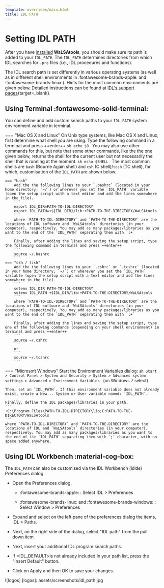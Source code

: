 ```yaml
---
template: overrides/main.html
title: IDL PATH
---
```


# Setting IDL PATH

After you have [installed][1] **WaLSAtools**, you should make sure its path is added to your `IDL_PATH`. The `IDL_PATH` determines directories from which IDL searches for `.pro` files (i.e., IDL procedures and functions). 

The IDL search path is set differently in various operating systems (as well as in different shell environments in :fontawesome-brands-apple: and :fontawesome-brands-linux:). Hints for the most common environments are given below. Detailed instructions can be found at [IDL's support pages][2]{target=_blank}. 

## Using Terminal  :fontawesome-solid-terminal:

You can define and add custom search paths to your `IDL_PATH` system environment variable in terminal.

=== "Mac OS X and Linux"
    On Unix type systems, like Mac OS X and Linux, first determine what shell you are using. Type the following command in a terminal and press ++enter++ 
	```sh
	echo $0
	```
	You may also use other commands for this, but note that some other commands, like the the one given below, returns the shell for the current user but not necessarily the shell that is running at the moment.
	```sh
	echo $SHELL
	```
	The most common shells are `bash` (Bourne Again shell) and `csh` (C shell)/`tcsh` (TC shell), for which, customisation of the `IDL_PATH` are shown below.
	
    === "bash"
	    Add the the following lines to your `.bashrc` (located in your home directory; `~/`) or wherever you set the `IDL_PATH` variable (open the setup script with a text editor and add the lines somewhere in the file).
        ```
		export IDL_DIR=PATH-TO-IDL-DIRECTORY
		export IDL_PATH=+${IDL_DIR}/lib:+PATH-TO-THE-DIRECTORY/WaLSAtools
        ```
		where `PATH-TO-IDL-DIRECTORY` and `PATH-TO-THE-DIRECTORY` are the locations of IDL software and `WaLSAtools` directories (in your computer), respectively. You may add as many packages/libraries as you want to the end of the `IDL_PATH` separating them with `:+`
		
		Finally, after adding the lines and saving the setup script, type the following command in terminal and press ++enter++
        ```
		source ~/.bashrc
        ```
    === "csh / tcsh"
	    Add the the following lines to your `.cshrc` or `.tcshrc` (located in your home directory; `~/`) or wherever you set the `IDL_PATH` variable (open the setup script with a text editor and add the lines somewhere in the file).
        ```
		setenv IDL_DIR PATH-TO-IDL-DIRECTORY
        setenv IDL_PATH +$IDL_DIR/lib:+PATH-TO-THE-DIRECTORY/WaLSAtools
        ```
		where `PATH-TO-IDL-DIRECTORY` and `PATH-TO-THE-DIRECTORY` are the locations of IDL software and `WaLSAtools` directories (in your computer), respectively. You may add as many packages/libraries as you want to the end of the `IDL_PATH` separating them with `:+`
		
		Finally, after adding the lines and saving the setup script, type one of the following commands (depending on your shell environment) in terminal and press ++enter++
        ```
		source ~/.cshrc
        ```
		or 
        ```
		source ~/.tcshrc
        ```

=== "Microsoft Windows"
	Start the Environment Variables dialog:
    ```sh
	Start > Control Panel > System and Security > System > Advanced system settings > Advanced > Environment Variables
	```
    (on Windows 7 select)
	
	Then, set an `IDL_PATH`. If this environment variable does not already exist, create a New... System or User variable named: `IDL_PATH`.

	Finally, define the IDL packages/libraries in your path. 
    ```
    +C:\Program Files\PATH-TO-IDL-DIRECTORY\lib;C:PATH-TO-THE-DIRECTORY/WaLSAtools
    ```
	where `PATH-TO-IDL-DIRECTORY` and `PATH-TO-THE-DIRECTORY` are the locations of IDL and `WaLSAtools` directories (in your computer), respectively. You may add as many packages/libraries as you want to the end of the `IDL_PATH` separating them with `;` character, with no space added anywhere.

## Using IDL Workbench :material-cog-box:

The `IDL_PATH` can also be customised via the IDL Workbench (idlde) Preferences dialog.

- Open the Preferences dialog. 

     * :fontawesome-brands-apple: : Select IDL > Preferences

     * :fontawesome-brands-linux: and :fontawesome-brands-windows: : Select Window > Preferences

- Expand and select on the left pane of the preferences dialog the items, IDL > Paths. 

- Next, on the right side of the dialog, select "IDL path" from the pull down item.

- Next, insert your additional IDL program search paths. 

- If <IDL_DEFAULT>is not already included in your path list, press the "Insert Default" button.  

- Click on Apply and then OK to save your changes.

![logos]
  [logos]: assets/screenshots/idl_path.jpg


  [1]: installation.md
  [2]: https://www.l3harrisgeospatial.com/Support/Self-Help-Tools/Help-Articles/Help-Articles-Detail/ArtMID/10220/ArticleID/16156/Quick-tips-for-customizing-your-IDL-program-search-path
  